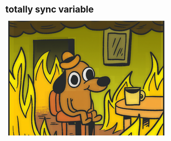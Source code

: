 # totally sync variable

![image](https://raw.githubusercontent.com/bend-n/totally-sync-variable/master/.github/fine.png)
